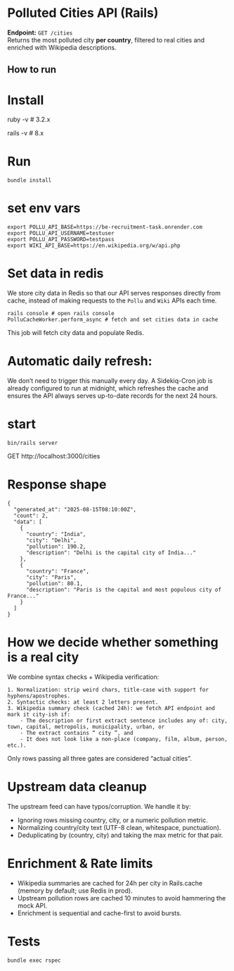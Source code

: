 # Polluted Cities API (Rails)

**Endpoint:** `GET /cities`  
Returns the most polluted city **per country**, filtered to real cities and enriched with Wikipedia descriptions.

## How to run

# Install
ruby -v  # 3.2.x

rails -v # 8.x

# Run
`bundle install`

# set env vars
```
export POLLU_API_BASE=https://be-recruitment-task.onrender.com
export POLLU_API_USERNAME=testuser
export POLLU_API_PASSWORD=testpass
export WIKI_API_BASE=https://en.wikipedia.org/w/api.php
```

# Set data in redis
We store city data in Redis so that our API serves responses directly from cache, instead of making requests to the `Pollu` and `Wiki` APIs each time.
```
rails console # open rails console
PolluCacheWorker.perform_async # fetch and set cities data in cache
```
This job will fetch city data and populate Redis.

# Automatic daily refresh:
We don’t need to trigger this manually every day. A Sidekiq-Cron job is already configured to run at midnight, which refreshes the cache and ensures the API always serves up-to-date records for the next 24 hours.

# start
`bin/rails server`

GET http://localhost:3000/cities

# Response shape
```
{
  "generated_at": "2025-08-15T08:10:00Z",
  "count": 2,
  "data": [
    {
      "country": "India",
      "city": "Delhi",
      "pollution": 190.2,
      "description": "Delhi is the capital city of India..."
    },
    {
      "country": "France",
      "city": "Paris",
      "pollution": 80.1,
      "description": "Paris is the capital and most populous city of France..."
    }
  ]
}
```

# How we decide whether something is a real city
We combine syntax checks + Wikipedia verification:

    1. Normalization: strip weird chars, title-case with support for hyphens/apostrophes.
    2. Syntactic checks: at least 2 letters present.
    3. Wikipedia summary check (cached 24h): we fetch API endpoint and mark it city-ish if:
        - The description or first extract sentence includes any of: city, town, capital, metropolis, municipality, urban, or
        - The extract contains “ city ”, and
        - It does not look like a non-place (company, film, album, person, etc.).
Only rows passing all three gates are considered “actual cities”.

# Upstream data cleanup
The upstream feed can have typos/corruption. We handle it by:
- Ignoring rows missing country, city, or a numeric pollution metric.
- Normalizing country/city text (UTF-8 clean, whitespace, punctuation).
- Deduplicating by (country, city) and taking the max metric for that pair.

# Enrichment & Rate limits
- Wikipedia summaries are cached for 24h per city in Rails.cache (memory by default; use Redis in prod).
- Upstream pollution rows are cached 10 minutes to avoid hammering the mock API.
- Enrichment is sequential and cache-first to avoid bursts.

# Tests

```
bundle exec rspec
```
